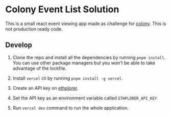 # Colony Event List Solution

This is a small react event viewing app made as challenge for [colony](https://github.com/JoinColony/coding-challenge-events-list). This is not production ready code.

## Develop

1. Clone the repo and install all the dependencies by running `pnpm install`. You can use other package managers but you won't be able to take advantage of the lockfile.

2. Install `vercel` cli by running `pnpm install -g vercel`.
3. Create an API key on [ethplorer](https://ethplorer.io/). 
4. Set the API key as an environment variable called `ETHPLORER_API_KEY`
5. Run `vercel dev` command to run the whole application.